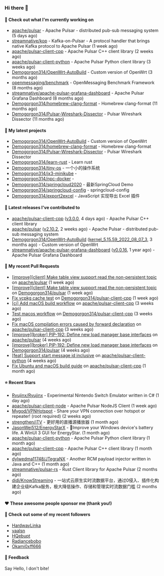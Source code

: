 ### Hi there 👋

#### 👷 Check out what I'm currently working on

- [apache/pulsar](https://github.com/apache/pulsar) - Apache Pulsar - distributed pub-sub messaging system (5 days ago)
- [streamnative/kop](https://github.com/streamnative/kop) - Kafka-on-Pulsar - A protocol handler that brings native Kafka protocol to Apache Pulsar (1 week ago)
- [apache/pulsar-client-cpp](https://github.com/apache/pulsar-client-cpp) - Apache Pulsar C&#43;&#43; client library (2 weeks ago)
- [apache/pulsar-client-python](https://github.com/apache/pulsar-client-python) - Apache Pulsar Python client library (3 weeks ago)
- [Demogorgon314/OpenWrt-AutoBuild](https://github.com/Demogorgon314/OpenWrt-AutoBuild) - Custom version of OpenWrt (3 months ago)
- [openmessaging/benchmark](https://github.com/openmessaging/benchmark) - OpenMessaging Benchmark Framework (8 months ago)
- [streamnative/apache-pulsar-grafana-dashboard](https://github.com/streamnative/apache-pulsar-grafana-dashboard) - Apache Pulsar Grafana Dashboard (8 months ago)
- [Demogorgon314/homebrew-clang-format](https://github.com/Demogorgon314/homebrew-clang-format) - Homebrew clang-format (11 months ago)
- [Demogorgon314/Pulsar-Wireshark-Dissector](https://github.com/Demogorgon314/Pulsar-Wireshark-Dissector) - Pulsar Wireshark Dissector (11 months ago)

#### 🌱 My latest projects

- [Demogorgon314/OpenWrt-AutoBuild](https://github.com/Demogorgon314/OpenWrt-AutoBuild) - Custom version of OpenWrt
- [Demogorgon314/homebrew-clang-format](https://github.com/Demogorgon314/homebrew-clang-format) - Homebrew clang-format
- [Demogorgon314/Pulsar-Wireshark-Dissector](https://github.com/Demogorgon314/Pulsar-Wireshark-Dissector) - Pulsar Wireshark Dissector
- [Demogorgon314/learn-rust](https://github.com/Demogorgon314/learn-rust) - Learn rust
- [Demogorgon314/tiny-os](https://github.com/Demogorgon314/tiny-os) - 一个小的操作系统
- [Demogorgon314/jx3-minikube](https://github.com/Demogorgon314/jx3-minikube) - 
- [Demogorgon314/npc-docker](https://github.com/Demogorgon314/npc-docker) - 
- [Demogorgon314/springcloud2020](https://github.com/Demogorgon314/springcloud2020) - 最新SpringCloud Demo
- [Demogorgon314/springcloud-config](https://github.com/Demogorgon314/springcloud-config) - springcloud-config 
- [Demogorgon314/export2excel](https://github.com/Demogorgon314/export2excel) - JavaScript 实现导出 Excel 插件

#### 🔭 Latest releases I've contributed to

- [apache/pulsar-client-cpp](https://github.com/apache/pulsar-client-cpp) ([v3.0.0](https://github.com/apache/pulsar-client-cpp/releases/tag/v3.0.0), 4 days ago) - Apache Pulsar C&#43;&#43; client library
- [apache/pulsar](https://github.com/apache/pulsar) ([v2.10.2](https://github.com/apache/pulsar/releases/tag/v2.10.2), 2 weeks ago) - Apache Pulsar - distributed pub-sub messaging system
- [Demogorgon314/OpenWrt-AutoBuild](https://github.com/Demogorgon314/OpenWrt-AutoBuild) ([kernel_5.15.59_2022_08_07_3](https://github.com/Demogorgon314/OpenWrt-AutoBuild/releases/tag/kernel_5.15.59_2022_08_07_3), 3 months ago) - Custom version of OpenWrt
- [streamnative/apache-pulsar-grafana-dashboard](https://github.com/streamnative/apache-pulsar-grafana-dashboard) ([v0.0.16](https://github.com/streamnative/apache-pulsar-grafana-dashboard/releases/tag/v0.0.16), 1 year ago) - Apache Pulsar Grafana Dashboard

#### 🔨 My recent Pull Requests

- [[improve][client] Make table view support read the non-persistent topic](https://github.com/apache/pulsar/pull/18375) on [apache/pulsar](https://github.com/apache/pulsar) (1 week ago)
- [[improve][client] Make table view support read the non-persistent topic](https://github.com/Demogorgon314/pulsar/pull/5) on [Demogorgon314/pulsar](https://github.com/Demogorgon314/pulsar) (1 week ago)
- [Fix vcpkg cache test](https://github.com/Demogorgon314/pulsar-client-cpp/pull/3) on [Demogorgon314/pulsar-client-cpp](https://github.com/Demogorgon314/pulsar-client-cpp) (1 week ago)
- [[ci] Add macOS build workflow](https://github.com/apache/pulsar-client-cpp/pull/68) on [apache/pulsar-client-cpp](https://github.com/apache/pulsar-client-cpp) (3 weeks ago)
- [Test macos workflow](https://github.com/Demogorgon314/pulsar-client-cpp/pull/2) on [Demogorgon314/pulsar-client-cpp](https://github.com/Demogorgon314/pulsar-client-cpp) (3 weeks ago)
- [Fix macOS compilation errors caused by forward declaration](https://github.com/apache/pulsar-client-cpp/pull/67) on [apache/pulsar-client-cpp](https://github.com/apache/pulsar-client-cpp) (3 weeks ago)
- [[improve][broker] PIP-192: Define new load manager base interfaces](https://github.com/apache/pulsar/pull/18084) on [apache/pulsar](https://github.com/apache/pulsar) (4 weeks ago)
- [[improve][broker] PIP-192: Define new load manager base interfaces](https://github.com/Demogorgon314/pulsar/pull/4) on [Demogorgon314/pulsar](https://github.com/Demogorgon314/pulsar) (4 weeks ago)
- [[feat] Support start message id inclusive](https://github.com/apache/pulsar-client-python/pull/19) on [apache/pulsar-client-python](https://github.com/apache/pulsar-client-python) (4 weeks ago)
- [Fix Ubuntu and macOS build guide](https://github.com/apache/pulsar-client-cpp/pull/44) on [apache/pulsar-client-cpp](https://github.com/apache/pulsar-client-cpp) (1 month ago)

#### ⭐ Recent Stars

- [Ryujinx/Ryujinx](https://github.com/Ryujinx/Ryujinx) - Experimental Nintendo Switch Emulator written in C# (1 day ago)
- [apache/pulsar-client-node](https://github.com/apache/pulsar-client-node) - Apache Pulsar NodeJS Client (1 week ago)
- [Mygod/VPNHotspot](https://github.com/Mygod/VPNHotspot) - Share your VPN connection over hotspot or repeater! (root required) (2 weeks ago)
- [strengthen/iTV](https://github.com/strengthen/iTV) - 更好用的直播源播放器 (1 month ago)
- [JasonWei512/EnergyStarX](https://github.com/JasonWei512/EnergyStarX) - 🔋Improve your Windows device&#39;s battery life. A WinUI 3 GUI for EnergyStar. (1 month ago)
- [apache/pulsar-client-python](https://github.com/apache/pulsar-client-python) - Apache Pulsar Python client library (1 month ago)
- [apache/pulsar-client-cpp](https://github.com/apache/pulsar-client-cpp) - Apache Pulsar C&#43;&#43; client library (1 month ago)
- [dylwedma11748/JTegraNX](https://github.com/dylwedma11748/JTegraNX) - Another RCM payload injector written in Java and C&#43;&#43; (1 month ago)
- [streamnative/pulsar-rs](https://github.com/streamnative/pulsar-rs) - Rust Client library for Apache Pulsar (2 months ago)
- [didi/KnowStreaming](https://github.com/didi/KnowStreaming) - 一站式云原生实时流数据平台，通过0侵入、插件化构建企业级Kafka服务，极大降低操作、存储和管理实时流数据门槛 (2 months ago)

#### ❤️ These awesome people sponsor me (thank you!)


#### 👯 Check out some of my recent followers

- [HardwayLinka](https://github.com/HardwayLinka)
- [yaalsn](https://github.com/yaalsn)
- [HQebupt](https://github.com/HQebupt)
- [Radiancebobo](https://github.com/Radiancebobo)
- [Okami0xff666](https://github.com/Okami0xff666)

#### 💬 Feedback

Say Hello, I don't bite!

